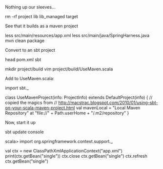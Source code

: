 Nothing up our sleeves...

  rm -rf project lib lib_managed target

See that it builds as a maven project

  less src/main/resources/app.xml
  less src/main/java/SpringHarness.java
  mvn clean package

Convert to an sbt project

  head pom.xml
  sbt
  
  mkdir project/build
  vim project/build/UseMaven.scala

Add to UseMaven.scala:

  import sbt._

  class UseMavenProject(info: ProjectInfo) extends DefaultProject(info) {
    // copied the magics from
    // http://macstrac.blogspot.com/2010/01/using-sbt-on-your-scala-maven-project.html
    val mavenLocal = "Local Maven Repository" at "file://" + Path.userHome + "/.m2/repository"
  }

Now, start it up

  sbt update console

  scala>
  import org.springframework.context.support._

  val ctx = new ClassPathXmlApplicationContext("app.xml")
  print(ctx.getBean("single"))
  ctx.close
  ctx.getBean("single")
  ctx.refresh
  ctx.getBean("single")


